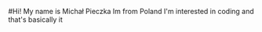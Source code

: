 #Hi!
My name is Michał Pieczka
Im from Poland
I'm interested in coding and that's basically it

<!---
michalpieczka/michalpieczka is a ✨ special ✨ repository because its `README.md` (this file) appears on your GitHub profile.
You can click the Preview link to take a look at your changes.
--->
